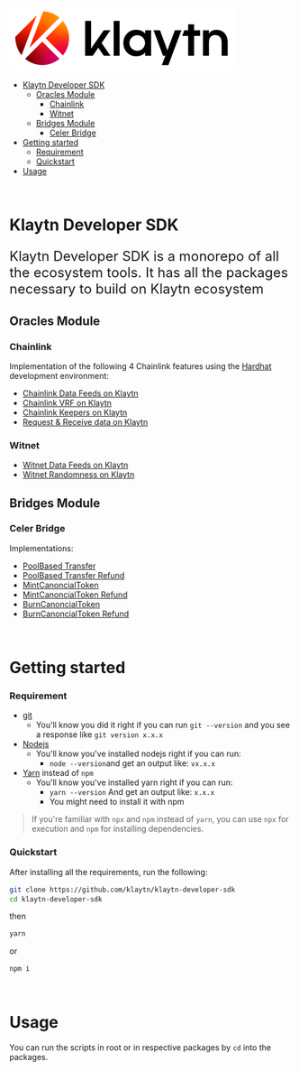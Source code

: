 
![Logo](./KlaytnLogo.png)
- [Klaytn Developer SDK](#klaytn-developer-sdk)
  - [Oracles Module](#oracles-module)
    - [Chainlink](#chainlink)
    - [Witnet](#witnet)
  - [Bridges Module](#bridges-module)
    - [Celer Bridge](#celer-bridge)
- [Getting started](#getting-started)
    - [Requirement](#requirement)
    - [Quickstart](#quickstart)
- [Usage](#usage)

<br/>

# Klaytn Developer SDK
<p style="font-size:x-large">Klaytn Developer SDK is a monorepo of all the ecosystem tools. It has all the packages necessary to build on Klaytn ecosystem</p>

## Oracles Module
### Chainlink
Implementation of the following 4 Chainlink features using the [Hardhat](https://hardhat.org/) development environment:
- [Chainlink Data Feeds on Klaytn](/packages/oracles-starter-kit/README.md#chainlink-price-feeds)
- [Chainlink VRF on Klaytn](/packages/oracles-starter-kit/README.md#chainlink-vrf-get-a-random-number)
- [Chainlink Keepers on Klaytn](/packages/oracles-starter-kit/README.md#chainlink-keepers)
- [Request & Receive data on Klaytn](/packages/oracles-starter-kit/README.md#chainlink-request--receive-data)

### Witnet
- [Witnet Data Feeds on Klaytn](/packages/oracles-starter-kit/README.md#witnet-price-feeds)
- [Witnet Randomness on Klaytn](/packages/oracles-starter-kit/README.md#witnet-randomness)


## Bridges Module
### Celer Bridge
Implementations:
- [PoolBased Transfer](/packages/bridges-starter-kit/celer/README.md#1poolbased-transfer)
- [PoolBased Transfer Refund](/packages/bridges-starter-kit/celer/README.md#12poolbased-transfer-refund)
- [MintCanoncialToken](/packages/bridges-starter-kit/celer/README.md#2mint-canonical-token)
- [MintCanoncialToken Refund](/packages/bridges-starter-kit/celer/README.md#21mint-canoncial-token-refund)
- [BurnCanoncialToken](/packages/bridges-starter-kit/celer/README.md#3burn-canonical-token)
- [BurnCanoncialToken Refund](/packages/bridges-starter-kit/celer/README.md#31burn-canoncial-token-refund)
<br/>

# Getting started
### Requirement
- [git](https://git-scm.com/book/en/v2/Getting-Started-Installing-Git)
  - You'll know you did it right if you can run `git --version` and you see a response like `git version x.x.x`
- [Nodejs](https://nodejs.org/en/)
  - You'll know you've installed nodejs right if you can run:
    - `node --version`and get an output like: `vx.x.x`
- [Yarn](https://classic.yarnpkg.com/lang/en/docs/install/) instead of `npm`
  - You'll know you've installed yarn right if you can run:
    - `yarn --version` And get an output like: `x.x.x`
    - You might need to install it with npm

> If you're familiar with `npx` and `npm` instead of `yarn`, you can use `npx` for execution and `npm` for installing dependencies.

### Quickstart

After installing all the requirements, run the following:
```bash
git clone https://github.com/klaytn/klaytn-developer-sdk
cd klaytn-developer-sdk
```
then
```bash
yarn
```

or
```bash
npm i
```

<br/>

# Usage
You can run the scripts in root or in respective packages by `cd` into the packages. 